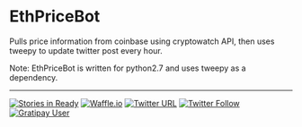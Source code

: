 # EthPriceBot
Pulls price information from coinbase using cryptowatch API, then uses tweepy to update twitter post every hour. 

Note:
EthPriceBot is written for python2.7 and uses tweepy as a dependency. 

---

[![Stories in Ready](https://badge.waffle.io/JordanDworaczyk/EthPriceBot.png?label=ready&title=Ready)](https://waffle.io/JordanDworaczyk/EthPriceBot)
[![Waffle.io](https://img.shields.io/waffle/label/JordanDworaczyk/EthPriceBot/in%20progress.svg)](https://waffle.io/JordanDworaczyk/EthPriceBot)
[![Twitter URL](https://img.shields.io/twitter/url/http/EthPriceBot.svg?style=social)](https://twitter.com/EthPriceBot)
[![Twitter Follow](https://img.shields.io/twitter/follow/EthPriceBot.svg?style=social&label=Follow)](https://twitter.com/EthPriceBot)
[![Gratipay User](https://img.shields.io/gratipay/user/JordanDworaczyk.svg)](https://gratipay.com/~JordanDworaczyk/)
